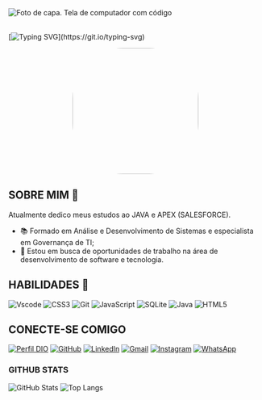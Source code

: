

<img align="center" alt="Foto de capa. Tela de computador com código" src="https://media.licdn.com/dms/image/D4D16AQHRN1IuxcvddQ/profile-displaybackgroundimage-shrink_350_1400/0/1709999066124?e=1720656000&v=beta&t=QxbO0bTVmRq8xQaX-YK0BDUqVZ2p7Oe5z9cvoN_uhlE">
<br>
<br>

[![Typing SVG](https://readme-typing-svg.herokuapp.com/?color=30A3DC&size=35&center=true&vCenter=true&width=1000&lines=Welliton+Matos;Bem-vindo+ao+meu+perfil+do+GitHub!)](https://git.io/typing-svg)


<div align="center">
  <img style="border-radius:100px;" height="250" src="[https://media.licdn.com/dms/image/D4D03AQGAsNN7pI1hbw/profile-displayphoto-shrink_800_800/0/1686279247105?e=1720656000&v=beta&t=cbijqHUOyy7z6qDKeyzdVfeXVjZGbMmoPJtiqbpBNsI](https://gifs.eco.br/wp-content/uploads/2022/08/gifs-do-planeta-terra-girando-4.gif)"  />
</div>


## SOBRE MIM 🚀
Atualmente dedico meus estudos ao JAVA e APEX (SALESFORCE).
- 📚 Formado em Análise e Desenvolvimento de Sistemas e especialista em Governança de TI;
- 💼 Estou em busca de oportunidades de trabalho na área de desenvolvimento de software e tecnologia.



## HABILIDADES 🧠
![Vscode](https://img.shields.io/badge/Vscode-007ACC?style=for-the-badge&logo=visual-studio-code&logoColor=white)
![CSS3](https://img.shields.io/badge/CSS3-1572B6?style=for-the-badge&logo=css3&logoColor=white)
![Git](https://img.shields.io/badge/Git-000?style=for-the-badge&logo=git)
![JavaScript](https://img.shields.io/badge/JavaScript-000?style=for-the-badge&logo=javascript)
![SQLite](https://img.shields.io/badge/SQLite-000?style=for-the-badge&logo=sqlite&logoColor=07405E)
![Java](https://img.shields.io/badge/java-%23ED8B00.svg?style=for-the-badge&logo=openjdk&logoColor=white)
![HTML5](https://img.shields.io/badge/HTML5-E34F26?style=for-the-badge&logo=html5&logoColor=white)





## CONECTE-SE COMIGO
[![Perfil DIO](https://img.shields.io/badge/-Meu%20Perfil%20na%20DIO-30A3DC?style=for-the-badge)](https://www.dio.me/users/welliton_matos_06345)
[![GitHub](https://img.shields.io/badge/GitHub-000?style=for-the-badge&logo=github&logoColor=0E76A8)](https://github.com/Welliton-Matos)
[![LinkedIn](https://img.shields.io/badge/LinkedIn-000?style=for-the-badge&logo=linkedin&logoColor=0E76A8)](https://www.linkedin.com/in/wellitonmatos)
[![Gmail](https://img.shields.io/badge/Gmail-333333?style=for-the-badge&logo=gmail&logoColor=0E76A8)](mailto:welliton.matos@catolica.edu.br)
[![Instagram](https://img.shields.io/badge/Instagram-%23E4405F.svg?style=for-the-badge&logo=Instagram&logoColor=0E76A8)](https://www.instagram.com/welliton.matos)
[![WhatsApp](https://img.shields.io/badge/WhatsApp-25D366?style=for-the-badge&logo=whatsapp&logoColor=0E76A8)](https://wa.me/5561981453479)


### GITHUB STATS
![GitHub Stats](https://github-readme-stats.vercel.app/api?username=Welliton-Matos&theme=transparent&bg_color=000&border_color=30A3DC&show_icons=true&icon_color=30A3DC&title_color=E94D5F&text_color=FFF)
![Top Langs](https://github-readme-stats-git-masterrstaa-rickstaa.vercel.app/api/top-langs/?username=Welliton-Matos&layout=compact&bg_color=000&border_color=30A3DC&title_color=E94D5F&text_color=FFF)
